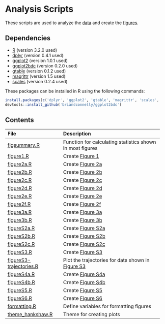 # Analysis Scripts

These scripts are used to analyze the [data](../data) and create the
[figures](../figures).

## Dependencies

* [R](http://www.r-project.org) (version 3.2.0 used)
* [dplyr](http://cran.r-project.org/web/packages/dplyr/) (version 0.4.1 used)
* [ggplot2](http://cran.r-project.org/web/packages/ggplot2/) (version 1.0.1 used)
* [ggplot2bdc](https://github.com/briandconnelly/ggplot2bdc/) (version 0.2.0 used)
* [gtable](http://cran.r-project.org/web/packages/gtable/) (version 0.1.2 used)
* [magrittr](http://cran.r-project.org/web/packages/magrittr/) (version 1.5 used)
* [scales](http://cran.r-project.org/web/packages/scales/) (version 0.2.4 used)

These packages can be installed in R using the following commands:

```r
install.packages(c('dplyr', 'ggplot2', 'gtable', 'magrittr', 'scales', 'devtools'))
devtools::install_github('briandconnelly/ggplot2bdc')
```

## Contents

| File               | Description                                       |
|:-------------------|:--------------------------------------------------|
| [figsummary.R](figsummary.R) | Function for calculating statistics shown in most figures |
| [figure1.R](figure1.R) | Create [Figure 1](../figures/Figure1.png)     |
| [figure2a.R](figure2a.R) | Create [Figure 2a](../figures/Figure2a.png) |
| [figure2b.R](figure2b.R) | Create [Figure 2b](../figures/Figure2b.png) |
| [figure2c.R](figure2c.R) | Create [Figure 2c](../figures/Figure2c.png) |
| [figure2d.R](figure2d.R) | Create [Figure 2d](../figures/Figure2d.png) |
| [figure2e.R](figure2e.R) | Create [Figure 2e](../figures/Figure2e.png) |
| [figure2f.R](figure2f.R) | Create [Figure 2f](../figures/Figure2f.png) |
| [figure3a.R](figure3a.R) | Create [Figure 3a](../figures/Figure3a.png) |
| [figure3b.R](figure3b.R) | Create [Figure 3b](../figures/Figure3b.png) |
| [figureS2a.R](figureS2a.R) | Create [Figure S2a](../figures/FigureS2a.png) |
| [figureS2b.R](figureS2b.R) | Create [Figure S2b](../figures/FigureS2b.png) |
| [figureS2c.R](figureS2c.R) | Create [Figure S2c](../figures/FigureS2c.png) |
| [figureS3.R](figureS3.R) | Create [Figure S3](../figures/FigureS3.png) |
| [figureS3-trajectories.R](figureS3-trajectories.R) | Plot the trajectories for data shown in [Figure S3](../figures/FigureS3.png) |
| [figureS4a.R](figureS4a.R) | Create [Figure S4a](../figures/FigureS4a.png) |
| [figureS4b.R](figureS4b.R) | Create [Figure S4b](../figures/FigureS4b.png) |
| [figureS5.R](figureS4.R) | Create [Figure S5](../figures/FigureS5.png) |
| [figureS6.R](figureS6.R) | Create [Figure S6](../figures/FigureS6.png) |
| [formatting.R](formatting.R) | Define variables for formatting figures |
| [theme_hankshaw.R](theme_hankshaw.R) | Theme for creating plots        |


